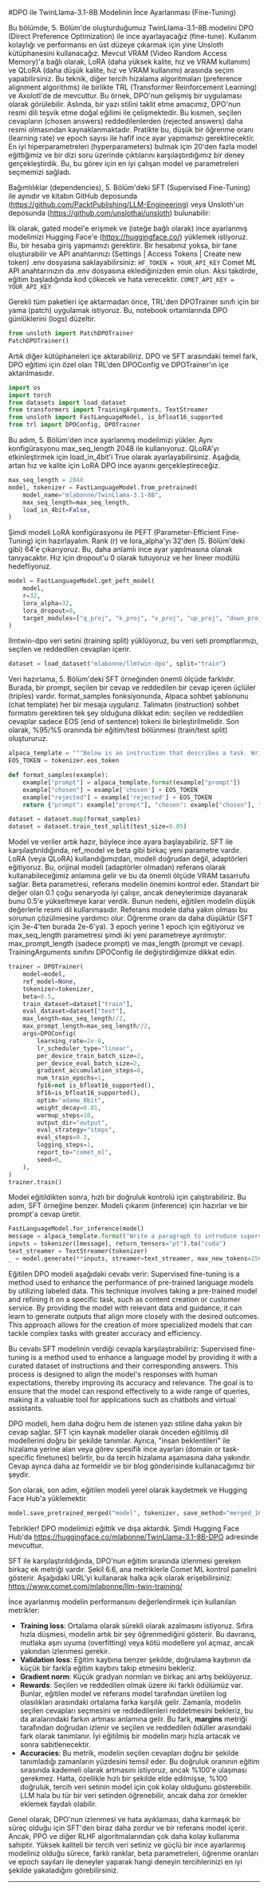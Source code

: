 #DPO ile TwinLlama-3.1-8B Modelinin İnce Ayarlanması (Fine-Tuning)

Bu bölümde, 5. Bölüm'de oluşturduğumuz TwinLlama-3.1-8B modelini DPO (Direct Preference Optimization) ile ince ayarlayacağız (fine-tune). Kullanım kolaylığı ve performansı en üst düzeye çıkarmak için yine Unsloth kütüphanesini kullanacağız. Mevcut VRAM (Video Random Access Memory)'a bağlı olarak, LoRA (daha yüksek kalite, hız ve VRAM kullanımı) ve QLoRA (daha düşük kalite, hız ve VRAM kullanımı) arasında seçim yapabilirsiniz. Bu teknik, diğer tercih hizalama algoritmaları (preference alignment algorithms) ile birlikte TRL (Transformer Reinforcement Learning) ve Axolotl'de de mevcuttur. Bu örnek, DPO'nun gelişmiş bir uygulaması olarak görülebilir. Aslında, bir yazı stilini taklit etme amacımız, DPO'nun resmi dili teşvik etme doğal eğilimi ile çelişmektedir. Bu kısmen, seçilen cevapların (chosen answers) reddedilenlerden (rejected answers) daha resmi olmasından kaynaklanmaktadır. Pratikte bu, düşük bir öğrenme oranı (learning rate) ve epoch sayısı ile hafif ince ayar yapmamızı gerektirecektir. En iyi hiperparametreleri (hyperparameters) bulmak için 20'den fazla model eğittiğimiz ve bir dizi soru üzerinde çıktılarını karşılaştırdığımız bir deney gerçekleştirdik. Bu, bu görev için en iyi çalışan model ve parametreleri seçmemizi sağladı.

Bağımlılıklar (dependencies), 5. Bölüm'deki SFT (Supervised Fine-Tuning) ile aynıdır ve kitabın GitHub deposunda (https://github.com/PacktPublishing/LLM-Engineering) veya Unsloth'un deposunda (https://github.com/unslothai/unsloth) bulunabilir:

İlk olarak, gated model'e erişmek ve (isteğe bağlı olarak) ince ayarlanmış modelimizi Hugging Face'e (https://huggingface.co/) yüklemek istiyoruz. Bu, bir hesaba giriş yapmamızı gerektirir. Bir hesabınız yoksa, bir tane oluşturabilir ve API anahtarınızı (Settings | Access Tokens | Create new token) .env dosyasına saklayabilirsiniz: `HF_TOKEN = YOUR_API_KEY`
Comet ML API anahtarınızın da .env dosyasına eklediğinizden emin olun. Aksi takdirde, eğitim başladığında kod çökecek ve hata verecektir. `COMET_API_KEY = YOUR_API_KEY`

Gerekli tüm paketleri içe aktarmadan önce, TRL'den DPOTrainer sınıfı için bir yama (patch) uygulamak istiyoruz. Bu, notebook ortamlarında DPO günlüklerini (logs) düzeltir.
```python
from unsloth import PatchDPOTrainer
PatchDPOTrainer()
```
Artık diğer kütüphaneleri içe aktarabiliriz. DPO ve SFT arasındaki temel fark, DPO eğitimi için özel olan TRL'den DPOConfig ve DPOTrainer'ın içe aktarılmasıdır.
```python
import os
import torch
from datasets import load_dataset
from transformers import TrainingArguments, TextStreamer
from unsloth import FastLanguageModel, is_bfloat16_supported
from trl import DPOConfig, DPOTrainer
```
Bu adım, 5. Bölüm'den ince ayarlanmış modelimizi yükler. Aynı konfigürasyonu max_seq_length 2048 ile kullanıyoruz. QLoRA'yı etkinleştirmek için load_in_4bit'i True olarak ayarlayabilirsiniz. Aşağıda, artan hız ve kalite için LoRA DPO ince ayarını gerçekleştireceğiz.
```python
max_seq_length = 2048
model, tokenizer = FastLanguageModel.from_pretrained(
    model_name="mlabonne/TwinLlama-3.1-8B",
    max_seq_length=max_seq_length,
    load_in_4bit=False,
)
```
Şimdi modeli LoRA konfigürasyonu ile PEFT (Parameter-Efficient Fine-Tuning) için hazırlayalım. Rank (r) ve lora_alpha'yı 32'den (5. Bölüm'deki gibi) 64'e çıkarıyoruz. Bu, daha anlamlı ince ayar yapılmasına olanak tanıyacaktır. Hız için dropout'u 0 olarak tutuyoruz ve her lineer modülü hedefliyoruz.
```python
model = FastLanguageModel.get_peft_model(
    model,
    r=32,
    lora_alpha=32,
    lora_dropout=0,
    target_modules=["q_proj", "k_proj", "v_proj", "up_proj", "down_proj", "o_proj", "gate_proj"],
)
```
llmtwin-dpo veri setini (training split) yüklüyoruz, bu veri seti promptlarımızı, seçilen ve reddedilen cevapları içerir.
```python
dataset = load_dataset("mlabonne/llmtwin-dpo", split="train")
```
Veri hazırlama, 5. Bölüm'deki SFT örneğinden önemli ölçüde farklıdır. Burada, bir prompt, seçilen bir cevap ve reddedilen bir cevap içeren üçlüler (triples) vardır. format_samples fonksiyonunda, Alpaca sohbet şablonunu (chat template) her bir mesaja uygularız. Talimatın (instruction) sohbet formatını gerektiren tek şey olduğuna dikkat edin: seçilen ve reddedilen cevaplar sadece EOS (end of sentence) tokeni ile birleştirilmelidir. Son olarak, %95/%5 oranında bir eğitim/test bölünmesi (train/test split) oluştururuz.
```python
alpaca_template = """Below is an instruction that describes a task. Write a response that appropriately completes the request. ### Instruction: {} ### Response: """
EOS_TOKEN = tokenizer.eos_token

def format_samples(example):
    example["prompt"] = alpaca_template.format(example["prompt"])
    example["chosen"] = example['chosen'] + EOS_TOKEN
    example["rejected"] = example['rejected'] + EOS_TOKEN
    return {"prompt": example["prompt"], "chosen": example["chosen"], "rejected": example["rejected"]}

dataset = dataset.map(format_samples)
dataset = dataset.train_test_split(test_size=0.05)
```
Model ve veriler artık hazır, böylece ince ayara başlayabiliriz. SFT ile karşılaştırıldığında, ref_model ve beta gibi birkaç yeni parametre vardır. LoRA (veya QLoRA) kullandığımızdan, modeli doğrudan değil, adaptörleri eğitiyoruz. Bu, orijinal modeli (adaptörler olmadan) referans olarak kullanabileceğimiz anlamına gelir ve bu da önemli ölçüde VRAM tasarrufu sağlar. Beta parametresi, referans modelin önemini kontrol eder. Standart bir değer olan 0.1 çoğu senaryoda iyi çalışır, ancak deneylerimize dayanarak bunu 0.5'e yükseltmeye karar verdik. Bunun nedeni, eğitilen modelin düşük değerlerle resmi dil kullanmasıdır. Referans modele daha yakın olması bu sorunun çözülmesine yardımcı olur. Öğrenme oranı da daha düşüktür (SFT için 3e-4'ten burada 2e-6'ya). 3 epoch yerine 1 epoch için eğitiyoruz ve max_seq_length parametresi şimdi iki yeni parametreye ayrılmıştır: max_prompt_length (sadece prompt) ve max_length (prompt ve cevap). TrainingArguments sınıfını DPOConfig ile değiştirdiğimize dikkat edin.
```python
trainer = DPOTrainer(
    model=model,
    ref_model=None,
    tokenizer=tokenizer,
    beta=0.5,
    train_dataset=dataset["train"],
    eval_dataset=dataset["test"],
    max_length=max_seq_length//2,
    max_prompt_length=max_seq_length//2,
    args=DPOConfig(
        learning_rate=2e-6,
        lr_scheduler_type="linear",
        per_device_train_batch_size=2,
        per_device_eval_batch_size=2,
        gradient_accumulation_steps=8,
        num_train_epochs=1,
        fp16=not is_bfloat16_supported(),
        bf16=is_bfloat16_supported(),
        optim="adamw_8bit",
        weight_decay=0.01,
        warmup_steps=10,
        output_dir="output",
        eval_strategy="steps",
        eval_steps=0.2,
        logging_steps=1,
        report_to="comet_ml",
        seed=0,
    ),
)
trainer.train()
```
Model eğitildikten sonra, hızlı bir doğruluk kontrolü için çalıştırabiliriz. Bu adım, SFT örneğine benzer. Modeli çıkarım (inference) için hazırlar ve bir prompt'a cevap üretir.
```python
FastLanguageModel.for_inference(model)
message = alpaca_template.format("Write a paragraph to introduce supervised fine-tuning.", "")
inputs = tokenizer([message], return_tensors="pt").to("cuda")
text_streamer = TextStreamer(tokenizer)
_ = model.generate(**inputs, streamer=text_streamer, max_new_tokens=256, use_cache=True)
```
Eğitilen DPO modeli aşağıdaki cevabı verir:
Supervised fine-tuning is a method used to enhance the performance of pre-trained language models by utilizing labeled data. This technique involves taking a pre-trained model and refining it on a specific task, such as content creation or customer service. By providing the model with relevant data and guidance, it can learn to generate outputs that align more closely with the desired outcomes. This approach allows for the creation of more specialized models that can tackle complex tasks with greater accuracy and efficiency.

Bu cevabı SFT modelinin verdiği cevapla karşılaştırabiliriz:
Supervised fine-tuning is a method used to enhance a language model by providing it with a curated dataset of instructions and their corresponding answers. This process is designed to align the model's responses with human expectations, thereby improving its accuracy and relevance. The goal is to ensure that the model can respond effectively to a wide range of queries, making it a valuable tool for applications such as chatbots and virtual assistants.

DPO modeli, hem daha doğru hem de istenen yazı stiline daha yakın bir cevap sağlar. SFT için kaynak modeller olarak önceden eğitilmiş dil modellerini doğru bir şekilde tanımlar. Ayrıca, "insan beklentileri" ile hizalama yerine alan veya görev spesifik ince ayarları (domain or task-specific finetunes) belirtir, bu da tercih hizalama aşamasına daha yakındır. Cevap ayrıca daha az formeldir ve bir blog gönderisinde kullanacağımız bir şeydir.

Son olarak, son adım, eğitilen modeli yerel olarak kaydetmek ve Hugging Face Hub'a yüklemektir.
```python
model.save_pretrained_merged("model", tokenizer, save_method="merged_16bit")
```
Tebrikler! DPO modelimizi eğittik ve dışa aktardık. Şimdi Hugging Face Hub'da https://huggingface.co/mlabonne/TwinLlama-3.1-8B-DPO adresinde mevcuttur.

SFT ile karşılaştırıldığında, DPO'nun eğitim sırasında izlenmesi gereken birkaç ek metriği vardır. Şekil 6.6, ana metriklerle Comet ML kontrol panelini gösterir. Aşağıdaki URL'yi kullanarak halka açık olarak erişebilirsiniz: https://www.comet.com/mlabonne/llm-twin-training/

İnce ayarlanmış modelin performansını değerlendirmek için kullanılan metrikler:
- **Training loss**: Ortalama olarak sürekli olarak azalmasını istiyoruz. Sıfıra hızla düşmesi, modelin artık bir şey öğrenmediğini gösterir. Bu davranış, mutlaka aşırı uyuma (overfitting) veya kötü modellere yol açmaz, ancak yakından izlenmesi gerekir.
- **Validation loss**: Eğitim kaybına benzer şekilde, doğrulama kaybının da küçük bir farkla eğitim kaybını takip etmesini bekleriz.
- **Gradient norm**: Küçük gradyan normları ve birkaç ani artış beklüyoruz.
- **Rewards**: Seçilen ve reddedilen olmak üzere iki farklı ödülümüz var. Bunlar, eğitilen model ve referans model tarafından üretilen log olasılıkları arasındaki ortalama farka karşılık gelir. Zamanla, modelin seçilen cevapları seçmesini ve reddedilenleri reddetmesini bekleriz, bu da aralarındaki farkın artması anlamına gelir. Bu fark, **margins** metriği tarafından doğrudan izlenir ve seçilen ve reddedilen ödüller arasındaki fark olarak tanımlanır. İyi eğitilmiş bir modelin marjı hızla artacak ve sonra sabitlenecektir.
- **Accuracies**: Bu metrik, modelin seçilen cevapları doğru bir şekilde tanımladığı zamanların yüzdesini temsil eder. Bu doğruluk oranının eğitim sırasında kademeli olarak artmasını istiyoruz, ancak %100'e ulaşması gerekmez. Hatta, özellikle hızlı bir şekilde elde edilmişse, %100 doğruluk, tercih veri setinin model için çok kolay olduğunu gösterebilir. LLM hala bu tür bir veri setinden öğrenebilir, ancak daha zor örnekler eklemek faydalı olabilir.

Genel olarak, DPO'nun izlenmesi ve hata ayıklaması, daha karmaşık bir süreç olduğu için SFT'den biraz daha zordur ve bir referans model içerir. Ancak, PPO ve diğer RLHF algoritmalarından çok daha kolay kullanıma sahiptir. Yüksek kaliteli bir tercih veri setiniz ve güçlü bir ince ayarlanmış modeliniz olduğu sürece, farklı ranklar, beta parametreleri, öğrenme oranları ve epoch sayıları ile deneyler yaparak hangi deneyin tercihlerinizi en iyi şekilde yakaladığını görebilirsiniz.

---

